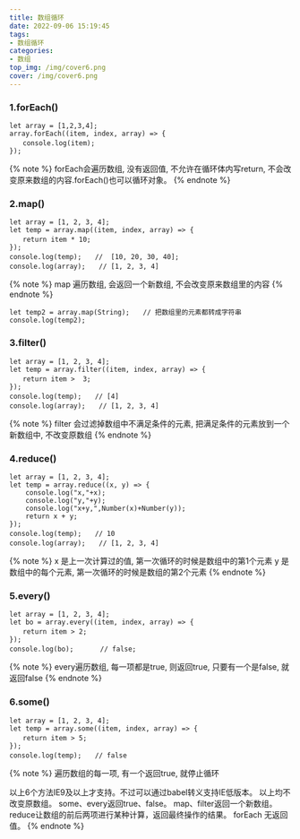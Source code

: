 ```yaml
---
title: 数组循环
date: 2022-09-06 15:19:45
tags:
- 数组循环
categories:
- 数组
top_img: /img/cover6.png
cover: /img/cover6.png
---
```

### 1.forEach()
```
let array = [1,2,3,4];
array.forEach((item, index, array) => {
　　console.log(item);
});
```
{% note %}
forEach会遍历数组, 没有返回值, 不允许在循环体内写return, 不会改变原来数组的内容.forEach()也可以循环对象。
{% endnote %}
### 2.map()
```
let array = [1, 2, 3, 4];
let temp = array.map((item, index, array) => {
　　return item * 10;
});
console.log(temp);　　//  [10, 20, 30, 40];
console.log(array);　　// [1, 2, 3, 4]
```
{% note %}
map 遍历数组, 会返回一个新数组, 不会改变原来数组里的内容
{% endnote %}
```
let temp2 = array.map(String);　　// 把数组里的元素都转成字符串
console.log(temp2);
```
### 3.filter()
```
let array = [1, 2, 3, 4];
let temp = array.filter((item, index, array) => {
　　return item >  3;
});
console.log(temp);　　// [4]
console.log(array);　　// [1, 2, 3, 4]
```
{% note %}
filter 会过滤掉数组中不满足条件的元素, 把满足条件的元素放到一个新数组中, 不改变原数组
{% endnote %}
### 4.reduce()
```
let array = [1, 2, 3, 4];
let temp = array.reduce((x, y) => {
	console.log("x,"+x);
	console.log("y,"+y);
	console.log("x+y,",Number(x)+Number(y));
	return x + y;
});
console.log(temp);　　// 10
console.log(array);　　// [1, 2, 3, 4]
```
{% note %}
x 是上一次计算过的值, 第一次循环的时候是数组中的第1个元素
y 是数组中的每个元素, 第一次循环的时候是数组的第2个元素
{% endnote %}
### 5.every()
```
let array = [1, 2, 3, 4];
let bo = array.every((item, index, array) => {
　　return item > 2;
});
console.log(bo);　　　　// false;
```
{% note %}
every遍历数组, 每一项都是true, 则返回true, 只要有一个是false, 就返回false
{% endnote %}
### 6.some()
```
let array = [1, 2, 3, 4];
let temp = array.some((item, index, array) => {
　　return item > 5;
});
console.log(temp);　　// false
```
{% note %}
遍历数组的每一项, 有一个返回true, 就停止循环

以上6个方法IE9及以上才支持。不过可以通过babel转义支持IE低版本。
以上均不改变原数组。
some、every返回true、false。
map、filter返回一个新数组。
reduce让数组的前后两项进行某种计算，返回最终操作的结果。
forEach 无返回值。
{% endnote %}